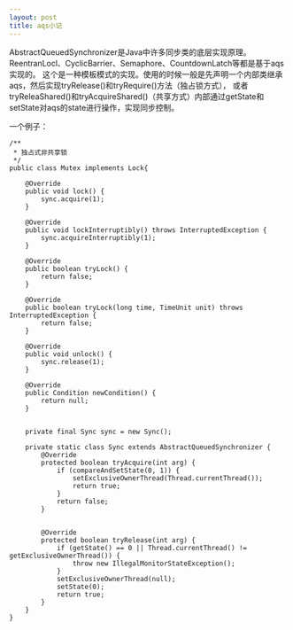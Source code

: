 ```yaml
---
layout: post
title: aqs小记
---
```


AbstractQueuedSynchronizer是Java中许多同步类的底层实现原理。ReentranLocl、CyclicBarrier、Semaphore、CountdownLatch等都是基于aqs实现的。
这个是一种模板模式的实现。使用的时候一般是先声明一个内部类继承aqs，然后实现tryRelease()和tryRequire()方法（独占锁方式），
或者tryReleaShared()和tryAcquireShared()（共享方式）内部通过getState和setState对aqs的state进行操作，实现同步控制。


一个例子：

	/**
	 * 独占式非共享锁
	 */
	public class Mutex implements Lock{

		@Override
		public void lock() {
			sync.acquire(1);
		}

		@Override
		public void lockInterruptibly() throws InterruptedException {
			sync.acquireInterruptibly(1);
		}

		@Override
		public boolean tryLock() {
			return false;
		}

		@Override
		public boolean tryLock(long time, TimeUnit unit) throws InterruptedException {
			return false;
		}

		@Override
		public void unlock() {
			sync.release(1);
		}

		@Override
		public Condition newCondition() {
			return null;
		}


		private final Sync sync = new Sync();

		private static class Sync extends AbstractQueuedSynchronizer {
			@Override
			protected boolean tryAcquire(int arg) {
				if (compareAndSetState(0, 1)) {
					setExclusiveOwnerThread(Thread.currentThread());
					return true;
				}
				return false;
			}


			@Override
			protected boolean tryRelease(int arg) {
				if (getState() == 0 || Thread.currentThread() != getExclusiveOwnerThread()) {
					throw new IllegalMonitorStateException();
				}
				setExclusiveOwnerThread(null);
				setState(0);
				return true;
			}
		}
	}


